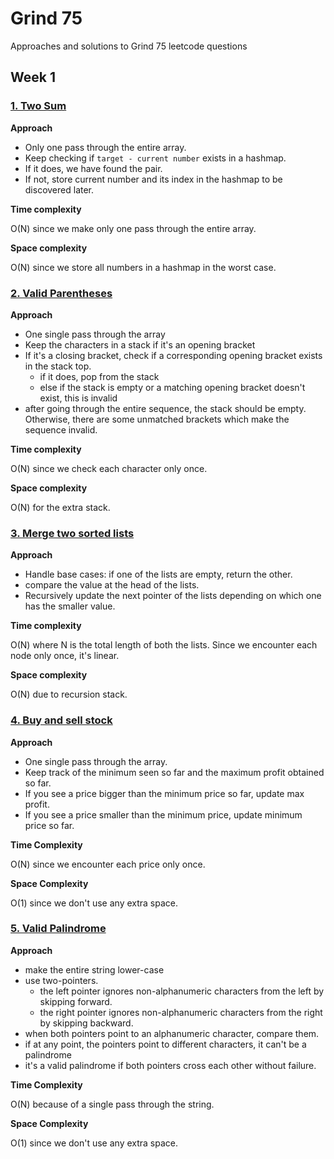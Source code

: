 # Grind 75
Approaches and solutions to Grind 75 leetcode questions

## Week 1


### [1. Two Sum](https://leetcode.com/problems/two-sum/)

**Approach**

- Only one pass through the entire array.
- Keep checking if `target - current number` exists in a hashmap.
- If it does, we have found the pair.
- If not, store current number and its index in the hashmap to be discovered later.

**Time complexity**

O(N) since we make only one pass through the entire array.

**Space complexity**

O(N) since we store all numbers in a hashmap in the worst case.

### [2. Valid Parentheses](https://leetcode.com/problems/valid-parentheses/)

**Approach**

- One single pass through the array
- Keep the characters in a stack if it's an opening bracket
- If it's a closing bracket, check if a corresponding opening bracket exists in the stack top.
    - if it does, pop from the stack
    - else if the stack is empty or a matching opening bracket doesn't exist, this is invalid
- after going through the entire sequence, the stack should be empty. Otherwise, there are some unmatched brackets which make the sequence invalid.

**Time complexity**

O(N) since we check each character only once.

**Space complexity**

O(N) for the extra stack.


### [3. Merge two sorted lists](https://leetcode.com/problems/merge-two-sorted-lists/)

**Approach**

- Handle base cases: if one of the lists are empty, return the other.
- compare the value at the head of the lists.
- Recursively update the next pointer of the lists depending on which one has the smaller value.

**Time complexity**

O(N) where N is the total length of both the lists. Since we encounter each node only once, it's linear.

**Space complexity**

O(N) due to recursion stack.

### [4. Buy and sell stock](https://leetcode.com/problems/best-time-to-buy-and-sell-stock/)

**Approach**

- One single pass through the array.
- Keep track of the minimum seen so far and the maximum profit obtained so far.
- If you see a price bigger than the minimum price so far, update max profit.
- If you see a price smaller than the minimum price, update minimum price so far.


**Time Complexity**

O(N) since we encounter each price only once.

**Space Complexity**

O(1) since we don't use any extra space.

### [5. Valid Palindrome](https://leetcode.com/problems/valid-palindrome/)

**Approach**

- make the entire string lower-case
- use two-pointers.
    - the left pointer ignores non-alphanumeric characters from the left by skipping forward.
    - the right pointer ignores non-alphanumeric characters from the right by skipping backward.
- when both pointers point to an alphanumeric character, compare them.
- if at any point, the pointers point to different characters, it can't be a palindrome
- it's a valid palindrome if both pointers cross each other without failure.

**Time Complexity**

O(N) because of a single pass through the string.

**Space Complexity**

O(1) since we don't use any extra space.